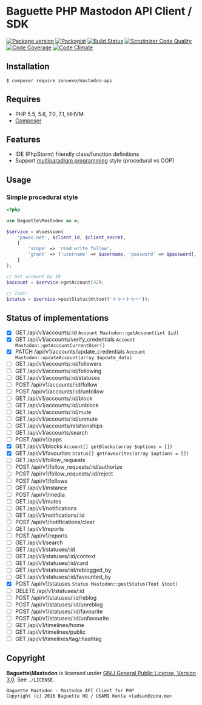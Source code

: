 # Baguette PHP Mastodon API Client / SDK

[![Package version](http://img.shields.io/packagist/v/zonuexe/mastodon-api.svg?style=flat)](https://packagist.org/packages/zonuexe/mastodon-api)
[![Packagist](http://img.shields.io/packagist/dt/zonuexe/mastodon-api.svg?style=flat)](https://packagist.org/packages/zonuexe/mastodon-api)
[![Build Status](https://travis-ci.org/BaguettePHP/mastodon-api.svg?branch=master)](https://travis-ci.org/BaguettePHP/mastodon-api)
[![Scrutinizer Code Quality](https://scrutinizer-ci.com/g/BaguettePHP/mastodon-api/badges/quality-score.png?b=master)](https://scrutinizer-ci.com/g/BaguettePHP/mastodon-api/?branch=master)
[![Code Coverage](https://scrutinizer-ci.com/g/BaguettePHP/mastodon-api/badges/coverage.png?b=master)](https://scrutinizer-ci.com/g/BaguettePHP/mastodon-api/?branch=master)
[![Code Climate](https://codeclimate.com/github/BaguettePHP/mastodon-api.svg)](https://codeclimate.com/github/BaguettePHP/mastodon-api)

## Installation

```
$ composer require zonuexe/mastodon-api
```

## Requires

* PHP 5.5, 5.6, 7.0, 7.1, HHVM
* [Composer](https://getcomposer.org/)

## Features

* IDE (PhpStorm) friendly class/function definitions
* Support [multiparadigm programming](https://en.wikipedia.org/wiki/Programming_paradigm) style (procedural vs OOP)

## Usage

### Simple procedural style

```php
<?php

use Baguette\Mastodon as m;

$service = m\session(
    'pawoo.net', $client_id, $client_secret,
    [
        'scope' => 'read write follow',
        'grant' => ['username' => $username, 'password' => $password],
    ]
);

// Get account by ID
$account = $service->getAccount(42);

// Toot!
$status = $service->postStatus(m\toot('トゥートゥー'));
```

## Status of implementations

* [x] GET /api/v1/accounts/:id `Account Mastodon::getAccount(int $id)`
* [x] GET /api/v1/accounts/verify_credentials `Account Mastodon::getAccountCurrentUser()`
* [x] PATCH /api/v1/accounts/update_credentials  `Account Mastodon::updateAccount(array $update_data)`
* [ ] GET /api/v1/accounts/:id/followers
* [ ] GET /api/v1/accounts/:id/following
* [ ] GET /api/v1/accounts/:id/statuses
* [ ] POST /api/v1/accounts/:id/follow
* [ ] POST /api/v1/accounts/:id/unfollow
* [ ] GET /api/v1/accounts/:id/block
* [ ] GET /api/v1/accounts/:id/unblock
* [ ] GET /api/v1/accounts/:id/mute
* [ ] GET /api/v1/accounts/:id/unmute
* [ ] GET /api/v1/accounts/relationships
* [ ] GET /api/v1/accounts/search
* [ ] POST /api/v1/apps
* [x] GET /api/v1/blocks `Account[] getBlocks(array $options = [])`
* [x] GET /api/v1/favourites `Status[] getFavourites(array $options = [])`
* [ ] GET /api/v1/follow_requests
* [ ] POST /api/v1/follow_requests/:id/authorize
* [ ] POST /api/v1/follow_requests/:id/reject
* [ ] POST /api/v1/follows
* [ ] GET /api/v1/instance
* [ ] POST /api/v1/media
* [ ] GET /api/v1/mutes
* [ ] GET /api/v1/notifications
* [ ] GET /api/v1/notifications/:id
* [ ] POST /api/v1/notifications/clear
* [ ] GET /api/v1/reports
* [ ] POST /api/v1/reports
* [ ] GET /api/v1/search
* [ ] GET /api/v1/statuses/:id
* [ ] GET /api/v1/statuses/:id/context
* [ ] GET /api/v1/statuses/:id/card
* [ ] GET /api/v1/statuses/:id/reblogged_by
* [ ] GET /api/v1/statuses/:id/favourited_by
* [x] POST /api/v1/statuses `Status Mastodon::postStatus(Toot $toot)`
* [ ] DELETE /api/v1/statuses/:id
* [ ] POST /api/v1/statuses/:id/reblog
* [ ] POST /api/v1/statuses/:id/unreblog
* [ ] POST /api/v1/statuses/:id/favourite
* [ ] POST /api/v1/statuses/:id/unfavourite
* [ ] GET /api/v1/timelines/home
* [ ] GET /api/v1/timelines/public
* [ ] GET /api/v1/timelines/tag/:hashtag

Copyright
---------

**Baguette\\Mastodon** is licensed under [GNU General Public License, Version 3.0](https://www.gnu.org/licenses/gpl-3.0.html). See `./LICENSE`.

    Baguette Mastodon - Mastodon API Client for PHP
    Copyright (c) 2016 Baguette HQ / USAMI Kenta <tadsan@zonu.me>
